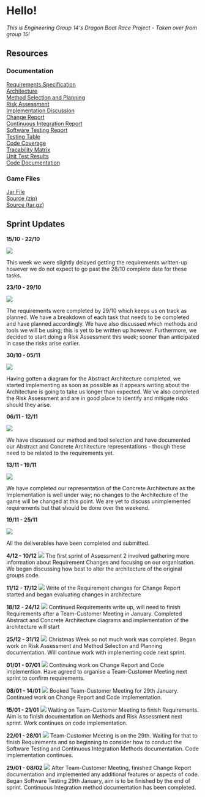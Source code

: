 # Hello!

*This is Engineering Group 14's Dragon Boat Race Project - Taken over from group 15!*

## Resources

### Documentation
[Requirements Specification](https://xychic.github.io/files/PDFs/Requirements.pdf)  
[Architecture](https://xychic.github.io/files/PDFs/Architecture.pdf)  
[Method Selection and Planning](https://xychic.github.io/files/PDFs/Method_Selection_and_Planning.pdf)  
[Risk Assessment](https://xychic.github.io/files/PDFs/Risk.pdf)   
[Implementation Discussion](https://xychic.github.io/files/PDFs/Implementation.pdf)   
[Change Report](https://xychic.github.io/files/PDFs/Change_Report.pdf)  
[Continuous Integration Report](https://xychic.github.io/files/PDFs/Continuous_Integration_Report.pdf)  
[Software Testing Report](https://xychic.github.io/files/PDFs/Software_Testing_Report.pdf)  
[Testing Table](https://docs.google.com/spreadsheets/d/15_rYyoHAo4nXYpNe3u5SIG7DMLfzS-30c8r3J0S4swc/edit?usp=sharing)  
[Code Coverage](https://docs.google.com/spreadsheets/d/1jsk9LAvipGEkugYD3R3E_9gXl9lUgje0srHn3qqnz4k/edit?usp=sharing)  
[Tracability Matrix](https://docs.google.com/spreadsheets/d/1Izbu1M9j9Wecd2zVZHng7ZLEF7V638fYiO4Wp-FvTwY/edit?usp=sharing)  
[Unit Test Results](https://xychic.github.io/files/test/)  
[Code Documentation](https://xychic.github.io/files/docs/)  

### Game Files
[Jar File](https://github.com/Xychic/ENG1-DragonBoatRace-Assessment2/releases/download/1.5/DragonBoatRace-1.5.jar)  
[Source (zip)](https://github.com/Xychic/ENG1-DragonBoatRace-Assessment2/archive/1.5.zip)  
[Source (tar.gz)](https://github.com/Xychic/ENG1-DragonBoatRace-Assessment2/archive/1.5.tar.gz)  


## Sprint Updates

**15/10 - 22/10**  
  
<img src="https://user-images.githubusercontent.com/72558704/99911129-33ebe880-2cea-11eb-9769-46a48b1560f5.png">  

This week we were slightly delayed getting the requirements written-up however we do not expect to go past the 28/10 complete date for these tasks.  
  

**23/10 - 29/10**  
  
<img src="https://user-images.githubusercontent.com/72558704/99911366-c5a82580-2ceb-11eb-8154-eb9737c171ef.png">  

The requirements were completed by 29/10 which keeps us on track as planned. We have a breakdown of each task that needs to be completed and have planned accordingly. We have also discussed which methods and tools we will be using; this is yet to be written up however. Furthermore, we decided to start doing a Risk Assessment this week; sooner than anticipated in case the risks arise earlier.  
  

**30/10 - 05/11**  
  
<img src="https://user-images.githubusercontent.com/72558704/99911389-eb352f00-2ceb-11eb-83c6-fd771ef10de9.png">  
  
Having gotten a diagram for the Abstract Architecture completed, we started implementing as soon as possible as it appears writing about the Architecture is going to take us longer than expected. We've also completed the Risk Assessment and are in good place to identify and mitigate risks should they arise.  
  

**06/11 - 12/11**  
  

<img src="https://user-images.githubusercontent.com/72558704/99911541-1cfac580-2ced-11eb-8255-bac555408db2.png">  

We have discussed our method and tool selection and have documented our Abstract and Concrete Architecture representations - though these need to be related to the requirements yet.  
  

**13/11 - 19/11**  
  
<img src="https://user-images.githubusercontent.com/72558704/99911785-93e48e00-2cee-11eb-8fa6-1c2648e760c7.png">  

We have completed our representation of the Concrete Architecture as the Implementation is well under way; no changes to the Architecture of the game will be changed at this point. We are yet to discuss unimplemented requirements but that should be done over the weekend.  
  
  
**19/11 - 25/11**  
  
<img src="https://user-images.githubusercontent.com/72558704/100144113-35561600-2e8e-11eb-92dc-711e96209e2a.png">  

All the deliverables have been completed and submitted.  

**4/12 - 10/12**
<img src="https://user-images.githubusercontent.com/72559948/107242253-b059b200-6a23-11eb-9f7d-d05381077e8e.png">
The first sprint of Assessment 2 involved gathering more information about Requirement Changes and focusing on our organisation. We began discussing how best to alter the architecture of the original groups code.

**11/12 - 17/12**
<img src="https://user-images.githubusercontent.com/72559948/107242580-09c1e100-6a24-11eb-8523-841a52b38d41.png">
Write of the Requirement changes for Change Report started and began evaluating changes in architecture

**18/12 - 24/12**
<img src="https://user-images.githubusercontent.com/72559948/107242851-54dbf400-6a24-11eb-8858-ea49a1720b64.png">
Continued Requirements write up, will need to finish Requirements after a Team-Customer Meeting in January. Completed Abstract and Concrete Architecture diagrams and implementation of the architecture will start

**25/12 - 31/12**
<img src="https://user-images.githubusercontent.com/72559948/107243189-ab493280-6a24-11eb-88e4-e088862573b4.png">
Christmas Week so not much work was completed. Began work on Risk Assessment and Method Selection and Planning documentation. Will continue work with implementing code next sprint.

**01/01 - 07/01**
<img src="https://user-images.githubusercontent.com/72559948/107243623-18f55e80-6a25-11eb-87c0-e24ed490e241.png">
Continuing work on Change Report and Code implemention. Have agreed to organise a Team-Customer Meeting next sprint to confirm requirements.

**08/01 - 14/01**
<img src="https://user-images.githubusercontent.com/72559948/107243943-6b367f80-6a25-11eb-8963-bd3e75abb3f1.png">
Booked Team-Customer Meeting for 29th January. Continued work on Change Report and Code Implementation.

**15/01 - 21/01**
<img src="https://user-images.githubusercontent.com/72559948/107244173-a5a01c80-6a25-11eb-90f4-e8cd79393ac5.png">
Waiting on Team-Customer Meeting to finish Requirements. Aim is to finish documentation on Methods and Risk Assessment next sprint. Work continues on code implementation.

**22/01 - 28/01**
<img src="https://user-images.githubusercontent.com/72559948/107244760-4b538b80-6a26-11eb-8db1-38e1be989c9e.png">
Team-Customer Meeting is on the 29th. Waiting for that to finish Requirements and so beginning to consider how to conduct the Software Testing and Continuous Integration Methods documentation. Code implementation continues.

**29/01 - 08/02**
<img src="https://user-images.githubusercontent.com/72559948/107244974-8bb30980-6a26-11eb-90fa-58260eac3aad.png">
After Team-Customer Meeting, finished Change Report documentation and implemented any additional features or aspects of code. Began Software Testing 29th January, aim is to be finished by the end of sprint. Continuous Integration method documentation has been completed. 


  
